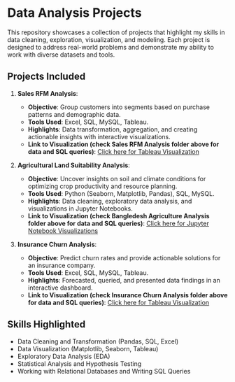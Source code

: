 # Data Analysis Projects
This repository showcases a collection of projects that highlight my skills in data cleaning, exploration, visualization, and modeling. Each project is designed to address real-world problems and demonstrate my ability to work with diverse datasets and tools.

## Projects Included
1. **Sales RFM Analysis**: 
   - **Objective**: Group customers into segments based on purchase patterns and demographic data.
   - **Tools Used**: Excel, SQL, MySQL, Tableau.
   - **Highlights**: Data transformation, aggregation, and creating actionable insights with interactive visualizations.
   - **Link to Visualization (check Sales RFM Analysis folder above for data and SQL queries)**: [Click here for Tableau Visualization](https://public.tableau.com/views/sales_visuals_17361863663490/FINALRFM?:language=en-US&:sid=&:redirect=auth&:display_count=n&:origin=viz_share_link)
  
2. **Agricultural Land Suitability Analysis**: 
   - **Objective**: Uncover insights on soil and climate conditions for optimizing crop productivity and resource planning.
   - **Tools Used**: Python (Seaborn, Matplotlib, Pandas), SQL, MySQL.
   - **Highlights**: Data cleaning, exploratory data analysis, and visualizations in Jupyter Notebooks.
   - **Link to Visualization (check Bangledesh Agriculture Analysis folder above for data and SQL queries)**: [Click here for Jupyter Notebook Visualizations](https://github.com/side-salad/data_analysis_portfolio/blob/main/Bangledesh%20Agriculture%20Analysis/agricultureanalysis.ipynb)

3. **Insurance Churn Analysis**: 
   - **Objective**: Predict churn rates and provide actionable solutions for an insurance company.
   - **Tools Used**: Excel, SQL, MySQL, Tableau.
   - **Highlights**: Forecasted, queried, and presented data findings in an interactive dashboard.
   - **Link to Visualization (check Insurance Churn Analysis folder above for data and SQL queries)**: [Click here for Tableau Visualization](https://public.tableau.com/views/insurance_churn_visuals/Dashboard1?:language=en-US&:sid=&:redirect=auth&:display_count=n&:origin=viz_share_link)

## Skills Highlighted
- Data Cleaning and Transformation (Pandas, SQL, Excel)
- Data Visualization (Matplotlib, Seaborn, Tableau)
- Exploratory Data Analysis (EDA)
- Statistical Analysis and Hypothesis Testing
- Working with Relational Databases and Writing SQL Queries
